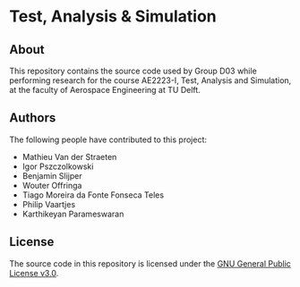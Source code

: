 # Test, Analysis & Simulation

## About
This repository contains the source code used by Group D03 while performing research for the course AE2223-I, Test, Analysis and Simulation, at the faculty of Aerospace Engineering at TU Delft.

## Authors
The following people have contributed to this project:
* Mathieu Van der Straeten
* Igor Pszczolkowski
* Benjamin Slijper
* Wouter Offringa
* Tiago Moreira da Fonte Fonseca Teles
* Philip Vaartjes
* Karthikeyan Parameswaran

## License
The source code in this repository is licensed under the [GNU General Public License v3.0](https://www.gnu.org/licenses/gpl-3.0.en.html).

